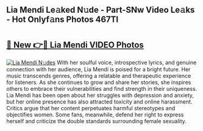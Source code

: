 ## Lia Mendi Le𝚊ked N𝚞de - Part-SNw Video Le𝚊ks - Hot Onlyf𝚊ns Photos 467TI

# <h2><a href="http://ac41246.deff.icu/?id=Lia+Mendi">🔗 New 👉🔴 Lia Mendi VIDEO Photos</a></h2>

[![Lia Mendi N𝚞des](https://i.imgur.com/rIISA9y.gif)](http://ac41246.deff.icu/?id=Lia+Mendi)
With her soulful voice, introspective lyrics, and genuine connection with her audience, Lia Mendi is poised for a bright future. Her music transcends genres, offering a relatable and therapeutic experience for listeners. As she continues to grow and share her stories, she inspires others to embrace their vulnerabilities and find strength in their uniqueness. Lia Mendi has been open about her struggles with depression and anxiety, but her online presence has also attracted toxicity and online harassment. Critics argue that her content perpetuates harmful stereotypes and objectifies women. Some fans, meanwhile, defend her right to express herself and criticize the double standards surrounding female sexuality.

